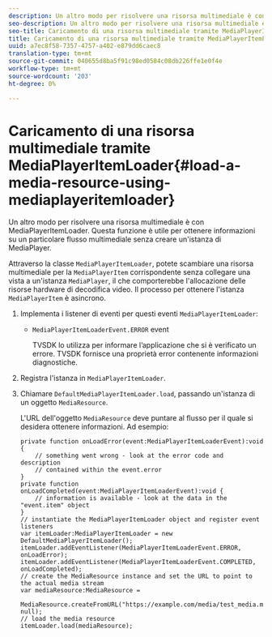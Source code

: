 ```yaml
---
description: Un altro modo per risolvere una risorsa multimediale è con MediaPlayerItemLoader. Questa funzione è utile per ottenere informazioni su un particolare flusso multimediale senza creare un'istanza di MediaPlayer.
seo-description: Un altro modo per risolvere una risorsa multimediale è con MediaPlayerItemLoader. Questa funzione è utile per ottenere informazioni su un particolare flusso multimediale senza creare un'istanza di MediaPlayer.
seo-title: Caricamento di una risorsa multimediale tramite MediaPlayerItemLoader
title: Caricamento di una risorsa multimediale tramite MediaPlayerItemLoader
uuid: a7ec8f58-7357-4757-a402-e879dd6caec8
translation-type: tm+mt
source-git-commit: 040655d8ba5f91c98ed0584c08db226ffe1e0f4e
workflow-type: tm+mt
source-wordcount: '203'
ht-degree: 0%

---
```



# Caricamento di una risorsa multimediale tramite MediaPlayerItemLoader{#load-a-media-resource-using-mediaplayeritemloader}

Un altro modo per risolvere una risorsa multimediale è con MediaPlayerItemLoader. Questa funzione è utile per ottenere informazioni su un particolare flusso multimediale senza creare un&#39;istanza di MediaPlayer.

Attraverso la classe `MediaPlayerItemLoader`, potete scambiare una risorsa multimediale per la `MediaPlayerItem` corrispondente senza collegare una vista a un&#39;istanza `MediaPlayer`, il che comporterebbe l&#39;allocazione delle risorse hardware di decodifica video. Il processo per ottenere l&#39;istanza `MediaPlayerItem` è asincrono.

1. Implementa i listener di eventi per questi eventi `MediaPlayerItemLoader`:

   * `MediaPlayerItemLoaderEvent.ERROR` event

      TVSDK lo utilizza per informare l’applicazione che si è verificato un errore. TVSDK fornisce una proprietà error contenente informazioni diagnostiche.

1. Registra l&#39;istanza in `MediaPlayerItemLoader`.
1. Chiamare `DefaultMediaPlayerItemLoader.load`, passando un&#39;istanza di un oggetto `MediaResource`.

   L&#39;URL dell&#39;oggetto `MediaResource` deve puntare al flusso per il quale si desidera ottenere informazioni. Ad esempio:

   ```
   private function onLoadError(event:MediaPlayerItemLoaderEvent):void { 
       // something went wrong - look at the error code and description 
       // contained within the event.error 
   } 
   private function onLoadCompleted(event:MediaPlayerItemLoaderEvent):void { 
       // information is available - look at the data in the "event.item" object 
   } 
   // instantiate the MediaPlayerItemLoader object and register event listeners 
   var itemLoader:MediaPlayerItemLoader = new DefaultMediaPlayerItemLoader(); 
   itemLoader.addEventListener(MediaPlayerItemLoaderEvent.ERROR, onLoadError); 
   itemLoader.addEventListener(MediaPlayerItemLoaderEvent.COMPLETED, onLoadCompleted); 
   // create the MediaResource instance and set the URL to point to the actual media stream 
   var mediaResource:MediaResource = 
     MediaResource.createFromURL("https://example.com/media/test_media.m3u8", null); 
   // load the media resource 
   itemLoader.load(mediaResource); 
   ```

